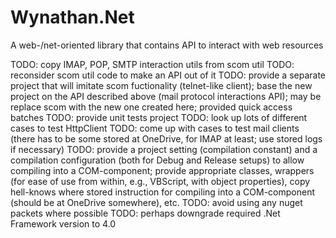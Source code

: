 # Wynathan.Net
A web-/net-oriented library that contains API to interact with web resources 

TODO: copy IMAP, POP, SMTP interaction utils from scom util
TODO: reconsider scom util code to make an API out of it
TODO: provide a separate project that will imitate scom fuctionality (telnet-like client);
	base the new project on the API described above (mail protocol interactions API);
	may be replace scom with the new one created here;
	provided quick access batches
TODO: provide unit tests project
TODO: look up lots of different cases to test HttpClient
TODO: come up with cases to test mail clients (there has to be some stored at OneDrive, for IMAP 
	at least; use stored logs if necessary)
TODO: provide a project setting (compilation constant) and a compilation configuration (both for 
	Debug and Release setups) to allow compiling into a COM-component; provide appropriate classes, 
	wrappers (for ease of use from within, e.g., VBScript, with object properties), copy hell-knows 
	where stored instruction for compiling into a COM-component (should be at OneDrive somewhere), etc.
TODO: avoid using any nuget packets where possible
TODO: perhaps downgrade required .Net Framework version to 4.0
